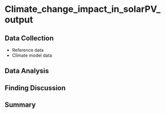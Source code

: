 # Climate_change_impact_in_solarPV_output


## Data Collection
- Reference data
- Climate model data


## Data Analysis


## Finding Discussion


## Summary
